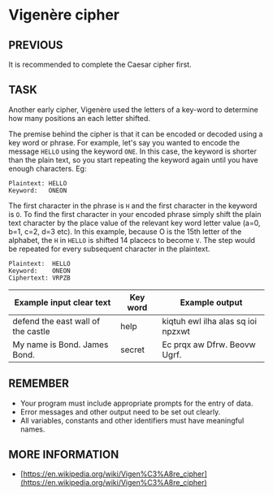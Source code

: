 # Vigenère cipher

## PREVIOUS

It is recommended to complete the Caesar cipher first.

## TASK

Another early cipher, Vigenère used the letters of a key-word to determine how many positions an each letter shifted. 

The premise behind the cipher is that it can be encoded or decoded using a key word or phrase. For example, let's say you wanted to encode the message `HELLO` using the keyword `ONE`. In this case, the keyword is shorter than the plain text, so you start repeating the keyword again until you have enough characters. Eg:

```
Plaintext: HELLO 
Keyword:   ONEON
```

The first character in the phrase is `H` and the first character in the keyword is `O`. To find the first character in your encoded phrase simply shift the plain text character by the place value of the relevant key word letter value (a=0, b=1, c=2, d=3 etc). In this example, because O is the 15th letter of the alphabet, the `H` in `HELLO` is shifted 14 placecs to become `V`. The step would be repeated for every subsequent character in the plaintext. 

```
Plaintext:  HELLO 
Keyword:    ONEON 
Ciphertext: VRPZB
```


| Example input clear text  | Key word | Example output                        |
| ------------------------- | -------- | ------------------------------------- |
| defend the east wall of the castle  | help | kiqtuh ewl ilha alas sq ioi npzxwt |
| My name is Bond. James Bond. | secret | Ec prqx aw Dfrw. Beovw Ugrf.  |

## REMEMBER

* Your program must include appropriate prompts for the entry of data.
* Error messages and other output need to be set out clearly.
* All variables, constants and other identifiers must have meaningful names.

## MORE INFORMATION

* [https://en.wikipedia.org/wiki/Vigen%C3%A8re_cipher](https://en.wikipedia.org/wiki/Vigen%C3%A8re_cipher)


